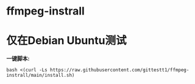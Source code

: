 # ffmpeg-instrall
# 仅在Debian Ubuntu测试
**一键脚本:**

    bash <(curl -Ls https://raw.githubusercontent.com/gittestt1/ffmpeg-instrall/main/install.sh)
